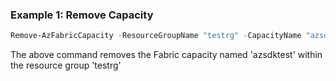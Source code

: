 ### Example 1: Remove Capacity
```powershell
Remove-AzFabricCapacity -ResourceGroupName "testrg" -CapacityName "azsdktest" 
```

The above command removes the Fabric capacity named 'azsdktest' within the resource group 'testrg'